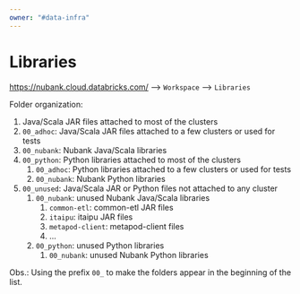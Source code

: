 ```yaml
---
owner: "#data-infra"
---
```


# Libraries

https://nubank.cloud.databricks.com/ --> `Workspace` --> `Libraries`

Folder organization:

1. Java/Scala JAR files attached to most of the clusters
1. `00_adhoc`: Java/Scala JAR files attached to a few clusters or used for tests
1. `00_nubank`: Nubank Java/Scala libraries
1. `00_python`: Python libraries attached to most of the clusters
    1. `00_adhoc`: Python libraries attached to a few clusters or used for tests
    1. `00_nubank`: Nubank Python libraries
1. `00_unused`: Java/Scala JAR or Python files not attached to any cluster
    1. `00_nubank`: unused Nubank Java/Scala libraries
        1. `common-etl`: common-etl JAR files
        1. `itaipu`: itaipu JAR files
        1. `metapod-client`: metapod-client files
        1. ...
    1. `00_python`: unused Python libraries
        1. `00_nubank`: unused Nubank Python libraries


Obs.: Using the prefix `00_` to make the folders appear in the beginning of the list.
